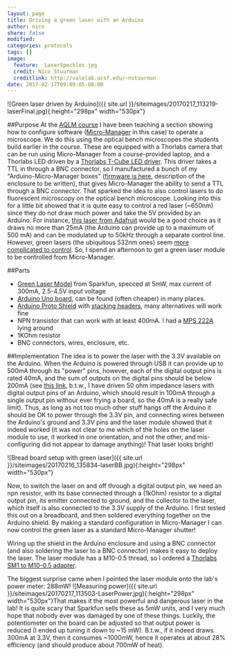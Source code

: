 ```yaml
---
layout: page
title: Driving a green laser with an Arduino
author: nico
share: false
modified:
categories: protocols
tags: []
image:
  feature:  LaserSpeckles.jpg
  credit: Nico Stuurman
  creditlink: http://valelab.ucsf.edu/~nstuurman
date: 2017-02-17T09:09:05-08:00
---
```

![Green laser driven by Arduino]({{ site.url }}/siteimages/20170217_113219-laserFinal.jpg){:height="298px" width="530px"}

##Purpose
At the [AQLM course](http://www.mbl.edu/education/courses/analytical-quantitative-light-microscopy/) I have been teaching a section showing how to configure software ([Micro-Manager](http://micro-manager.org) in this case) to operate a microscope.  We do this using the optical bench microscopes the students build earlier in the course.  These are equipped with a Thorlabs camera that can be run using Micro-Manager from a course-provided laptop, and a Thorlabs LED driven by a [Thorlabs T-Cube LED driver](https://www.thorlabs.com/thorproduct.cfm?partnumber=LEDD1B).  This driver takes a TTL in through a BNC connector, so I manufactured a bunch of my "Arduino-Micro-Manager boxes" ([firmware is here](https://github.com/micro-manager/micro-manager/blob/master/DeviceAdapters/Arduino/AOTFcontroller/AOTFcontroller.ino), description of the enclosure to be written), that gives Micro-Manager the ability to send a TTL through a BNC connector.  That sparked the idea to also control lasers to do fluorescent microscopy on the optical bench microscope.  Looking into this for a little bit showed that it is quite easy to control a red laser (~650nm) since they do not draw much power and take the 5V provided by an Arduino.  For instance, [this laser from Adafruit](https://www.adafruit.com/products/1056) would be a good choice as it draws no more than 25mA (the Arduino can provide up to a maximum of 500 mA) and can be modulated up to 50kHz through a separate control line.  However, green lasers (the ubiquitous 532nm ones) seem [more complicated to control](https://forum.arduino.cc/index.php?topic=52984.0). So, I spend an afternoon to get a green laser module to be controlled from Micro-Manager.

##Parts
* [Green Laser Model](https://www.sparkfun.com/products/9906) from Sparkfun, specced at 5mW, max current of 300mA, 2.5-4.5V input voltage
* [Arduino Uno board](http://www.digikey.com/product-detail/en/arduino/A000066/1050-1024-ND/2784006), can be found (often cheaper) in many places.
* [Arduino Proto Shield](http://www.digikey.com/products/en?keywords=1568-1336-ND) with [stacking headers](http://www.digikey.com/products/en?keywords=1528-1074-ND), many alternatives will work fine
* NPN transistor that can work with at least 400mA.  I had a [MPS 222A](http://www.farnell.com/datasheets/115091.pdf) lying around
* 1KOhm resistor
* BNC connectors, wires, enclosure, etc.

##Implementation
The idea is to power the laser with the 3.3V available on the Arduino.  When the Arduino is powered through USB it can provide up to 500mA through its "power" pins, however, each of the digital output pins is rated 40mA, and the sum of outputs on the digital pins should be below 200mA (see [this link](http://www.electricrcaircraftguy.com/2014/02/arduino-power-current-and-voltage.html), b.t.w., I have driven 50 ohm impedance lasers with digital output pins of an Arduino, which should result in 100mA through a single output pin withour ever frying a board, so the 40mA is a really safe limit).  Thus, as long as not too much other stuff hangs off the Arduino it should be OK to power through the 3.3V pin, and connecting wires between the Arduino's ground and 3.3V pins and the laser module showed that it indeed worked (it was not clear to me which of the holes on the laser module to use, it worked in one orientation, and not the other, and mis-configuring did not appear to damage anything)!  That laser looks bright!


![Bread board setup with green laser]({{ site.url }}/siteimages/20170216_135834-laserBB.jpg){:height="298px" width="530px"}

   
Now, to switch the laser on and off through a digital output pin, we need an npn resistor, with its base connected through a (1kOhm) resistor to a digital output pin, its emitter connected to ground, and the collector to the laser, which itself is also connected to the 3.3V supply of the Arduino.  I first tested this out on a breadboard, and then soldered everything together on the Arduino shield. By making a standard configuration in Micro-Manager I can now control the green laser as a standard Micro-Manager shutter!

   
Wiring up the shield in the Arduino enclosure and using a BNC connector (and also soldering the laser to a BNC connector) makes it easy to deploy the laser. The laser module has a M10-0.5 thread, so I ordered a [Thorlabs SM1 to M10-0.5 adapter](https://www.thorlabs.com/thorproduct.cfm?partnumber=S1TM10).    


The biggest surprise came when I pointed the laser module onto the lab's power meter: 288mW!  ![Measuring power]({{ site.url }}/siteimages/20170217_113503-LaserPower.jpg){:height="298px" width="530px"}That makes it the most powerful and dangerous laser in the lab! It is quite scary that Sparkfun sells these as 5mW units, and I very much hope that nobody ever was damaged by one of these things.  Luckily, the potentiometer on the board can be adjusted so that output power is reduced (I ended up tuning it down to ~15 mW).  B.t.w., if it indeed draws 300mA at 3.3V, then it consumes ~1000mW, hence it operates at about 28% efficiency (and should produce about 700mW of heat).  






